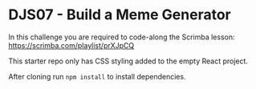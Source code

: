 # DJS07 - Build a Meme Generator

In this challenge you are required to code-along the Scrimba lesson: https://scrimba.com/playlist/prXJpCQ

This starter repo only has CSS styling added to the empty React project.

After cloning run `npm install` to install dependencies.
